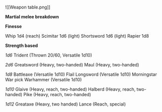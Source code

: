 ![[Weapon table.png]]

**Martial melee breakdown**

**Finesse**

Whip 1d4 (reach)
Scimitar 1d6 (light)
Shortsword 1d6 (light)
Rapier 1d8

**Strength based**

*1d6*
Trident (Thrown 20/60, Versatile 1d10)

*2d6*
Greatsword (Heavy, two-handed)
Maul (Heavy, two-handed)

*1d8*
Battleaxe (Versatile 1d10)
Flail
Longsword (Versatile 1d10)
Morningstar
War pick
Warhammer (Versatile 1d10)


*1d10*
Glaive (Heavy, reach, two-handed)
Halberd (Heavy, reach, two-handed)
Pike (Heavy, reach, two-handed)

*1d12*
Greataxe (Heavy, two handed)
Lance (Reach, special)